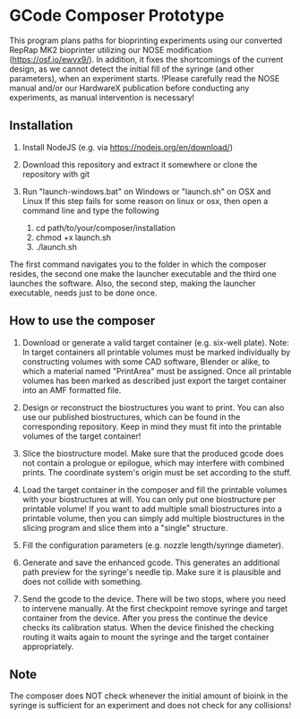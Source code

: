 # GCode Composer Prototype
This program plans paths for bioprinting experiments using our converted RepRap MK2 bioprinter utilizing our NOSE modification (https://osf.io/ewvx9/). In addition, it fixes the shortcomings of the current design, as we cannot detect the initial fill of the syringe (and other parameters), when an experiment starts.
!Please carefully read the NOSE manual and/or our HardwareX publication before conducting any experiments, as manual intervention is necessary!


## Installation
1. Install NodeJS (e.g. via https://nodejs.org/en/download/)

2. Download this repository and extract it somewhere or clone the repository with git

3. Run "launch-windows.bat" on Windows or "launch.sh" on OSX and Linux
If this step fails for some reason on linux or osx, then open a command line and type the following
    1. cd path/to/your/composer/installation
    2. chmod +x launch.sh
    3. ./launch.sh
    
The first command navigates you to the folder in which the composer resides, the second one make the launcher executable and the third one launches the software.
Also, the second step, making the launcher executable, needs just to be done once.


## How to use the composer
1. Download or generate a valid target container (e.g. six-well plate).
Note: In target containers all printable volumes must be marked individually by constructing volumes with some CAD software, Blender or alike, to which a material named "PrintArea" must be assigned.
Once all printable volumes has been marked as described just export the target container into an AMF formatted file.

2. Design or reconstruct the biostructures you want to print. You can also use our published biostructures, which can be found in the corresponding repository. Keep in mind they must fit into the printable volumes of the target container!

3. Slice the biostructure model. Make sure that the produced gcode does not contain a prologue or epilogue, which may interfere with combined prints. The coordinate system's origin must be set according to the stuff.

4. Load the target container in the composer and fill the printable volumes with your biostructures at will. You can only put one biostructure per printable volume! If you want to add multiple small biostructures into a printable volume, then you can simply add multiple biostructures in the slicing program and slice them into a "single" structure.

5. Fill the configuration parameters (e.g. nozzle length/syringe diameter).

6. Generate and save the enhanced gcode. This generates an additional path preview for the syringe's needle tip. Make sure it is plausible and does not collide with something.

7. Send the gcode to the device. There will be two stops, where you need to intervene manually. At the first checkpoint remove syringe and target container from the device. After you press the continue the device checks its calibration status. When the device finished the checking routing it waits again to mount the syringe and the target container appropriately.

## Note
The composer does NOT check whenever the initial amount of bioink in the syringe is sufficient for an experiment and does not check for any collisions!
